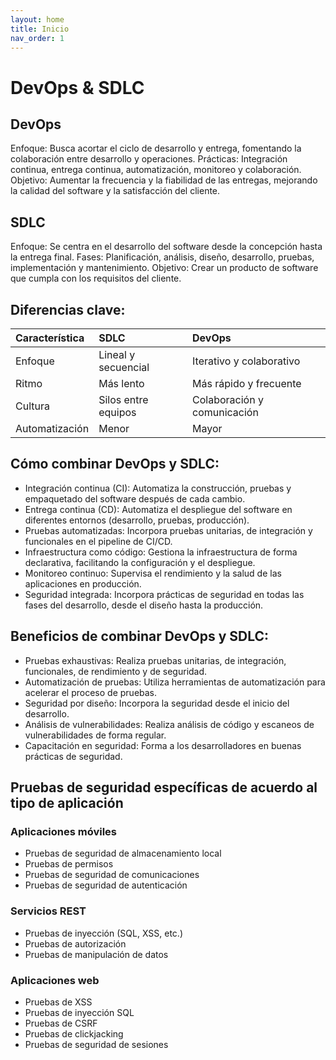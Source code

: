 ```yaml
---
layout: home
title: Inicio
nav_order: 1
---
```

# DevOps & SDLC

## DevOps
Enfoque: Busca acortar el ciclo de desarrollo y entrega, fomentando la colaboración entre desarrollo y operaciones.
Prácticas: Integración continua, entrega continua, automatización, monitoreo y colaboración.
Objetivo: Aumentar la frecuencia y la fiabilidad de las entregas, mejorando la calidad del software y la satisfacción del cliente.

## SDLC
Enfoque: Se centra en el desarrollo del software desde la concepción hasta la entrega final.
Fases: Planificación, análisis, diseño, desarrollo, pruebas, implementación y mantenimiento.
Objetivo: Crear un producto de software que cumpla con los requisitos del cliente.

## Diferencias clave:
| Característica	| SDLC	| DevOps |
|:-------------|:------------------|:------|
| Enfoque	| Lineal y secuencial	| Iterativo y colaborativo
|Ritmo	| Más lento	| Más rápido y frecuente
|Cultura	| Silos entre equipos	| Colaboración y comunicación
|Automatización	| Menor	| Mayor


## Cómo combinar DevOps y SDLC:

- Integración continua (CI): Automatiza la construcción, pruebas y empaquetado del software después de cada cambio.
- Entrega continua (CD): Automatiza el despliegue del software en diferentes entornos (desarrollo, pruebas, producción).
- Pruebas automatizadas: Incorpora pruebas unitarias, de integración y funcionales en el pipeline de CI/CD.
- Infraestructura como código: Gestiona la infraestructura de forma declarativa, facilitando la configuración y el despliegue.
- Monitoreo continuo: Supervisa el rendimiento y la salud de las aplicaciones en producción.
- Seguridad integrada: Incorpora prácticas de seguridad en todas las fases del desarrollo, desde el diseño hasta la producción.

## Beneficios de combinar DevOps y SDLC:
- Pruebas exhaustivas: Realiza pruebas unitarias, de integración, funcionales, de rendimiento y de seguridad.
- Automatización de pruebas: Utiliza herramientas de automatización para acelerar el proceso de pruebas.
- Seguridad por diseño: Incorpora la seguridad desde el inicio del desarrollo.
- Análisis de vulnerabilidades: Realiza análisis de código y escaneos de vulnerabilidades de forma regular.
- Capacitación en seguridad: Forma a los desarrolladores en buenas prácticas de seguridad.


## Pruebas de seguridad específicas de acuerdo al tipo de aplicación

### Aplicaciones móviles
- Pruebas de seguridad de almacenamiento local
- Pruebas de permisos
- Pruebas de seguridad de comunicaciones
- Pruebas de seguridad de autenticación

### Servicios REST
- Pruebas de inyección (SQL, XSS, etc.)
- Pruebas de autorización
- Pruebas de manipulación de datos

### Aplicaciones web
- Pruebas de XSS
- Pruebas de inyección SQL
- Pruebas de CSRF
- Pruebas de clickjacking
- Pruebas de seguridad de sesiones

